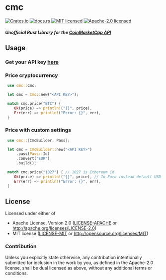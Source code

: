 # cmc


[![Crates.io](https://img.shields.io/crates/v/cmc)](https://crates.io/crates/cmc)
[![docs.rs](https://img.shields.io/docsrs/cmc)](https://docs.rs/crate/cmc/latest)
[![MIT licensed](https://img.shields.io/badge/License-MIT-blue.svg)](./LICENSE-MIT)
[![Apache-2.0 licensed](https://img.shields.io/badge/License-Apache%202.0-blue.svg)](./LICENSE-APACHE)

##### Unofficial Rust Library for the [CoinMarketCap API](https://coinmarketcap.com/api/)

## Usage



### Get your API key [here](https://coinmarketcap.com/api/)




### Price cryptocurrency
```rust
 use cmc::Cmc;

 let cmc = Cmc::new("<API KEY>");

 match cmc.price("BTC") {
    Ok(price) => println!("{}", price),
    Err(err) => println!("Error: {}", err),
 }
```


 ### Price with custom settings

```rust
 use cmc::{CmcBuilder, Pass};

 let cmc = CmcBuilder::new("<API KEY>")
 	 .pass(Pass::Id)
 	 .convert("EUR")
 	 .build();

 match cmc.price("1027") { // 1027 is Ethereum id.
 	Ok(price) => println!("{}", price), // In Euro instead default USD
 	Err(err) => println!("Error: {}", err),
 }
```



## License



Licensed under either of

- Apache License, Version 2.0 ([LICENSE-APACHE](LICENSE-APACHE) or http://apache.org/licenses/LICENSE-2.0)
- MIT license ([LICENSE-MIT](LICENSE-MIT) or http://opensource.org/licenses/MIT)

### Contribution

Unless you explicitly state otherwise, any contribution intentionally submitted
for inclusion in the work by you, as defined in the Apache-2.0 license, shall
be dual licensed as above, without any additional terms or conditions.
